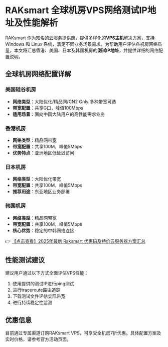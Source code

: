 # RAKsmart 全球机房VPS网络测试IP地址及性能解析

RAKsmart 作为知名的云服务提供商，提供多样化的**VPS主机**解决方案，支持 Windows 和 Linux 系统，满足不同业务场景需求。为帮助用户评估各机房网络质量，本文将汇总香港、美国、日本及韩国机房的**测试IP地址**，并提供详细的网络配置说明。

## 全球机房网络配置详解

### 美国硅谷机房
- **网络类型**：大陆优化/精品网/CN2 Only 多种带宽可选
- **带宽配置**：共享G口，峰值100Mbps
- **适用场景**：面向中国大陆用户的高性能需求业务

### 香港机房
- **网络类型**：精品网带宽
- **带宽配置**：共享100M，峰值5Mbps
- **优势特点**：亚洲地区低延迟访问

### 日本机房
- **网络类型**：大陆优化带宽
- **带宽配置**：共享100M，峰值5Mbps
- **推荐用途**：东亚地区业务部署

### 韩国机房
- **网络类型**：精品网带宽
- **带宽配置**：共享100M，峰值5Mbps
- **核心优势**：稳定的中韩网络连接

👉 [【点击查看】2025年最新 Raksmart 优惠码及特价云服务器方案汇总](https://bit.ly/raksmart)

## 性能测试建议
建议用户通过以下方式全面评估VPS性能：
1. 使用提供的测试IP进行ping测试
2. 进行traceroute路由追踪
3. 下载测试文件评估实际带宽
4. 进行持续稳定性监测

## 优惠信息
目前通过专属渠道订购RAKsmart VPS，可享受全机房7折优惠。具体配置方案及实时价格，请参考官方活动页面。